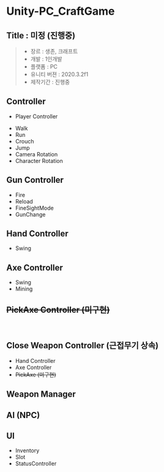 # Unity-PC_CraftGame

## Title : 미정 (진행중)

> - 장르 : 생존, 크래프트 <br>
> - 개발 : 1인개발 <br>
> - 플랫폼 : PC <br>
> - 유니티 버젼 : 2020.3.2f1 <br>
> - 제작기간 : 진행중

## Controller

- Player Controller

* Walk
* Run
* Crouch
* Jump
* Camera Rotation
* Character Rotation

## Gun Controller

- Fire
- Reload
- FineSightMode
- GunChange

## Hand Controller

- Swing

## Axe Controller

- Swing
- Mining

## ~~PickAxe Controller (미구현)~~

<br>

## Close Weapon Controller (근접무기 상속)

- Hand Controller
- Axe Controller
- ~~PickAxe (미구현)~~

## Weapon Manager

## AI (NPC)

## UI

- Inventory
- Slot
- StatusController
